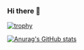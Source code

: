 ### Hi there 👋

[![trophy](https://github-profile-trophy.vercel.app/?username=ryo-ma)](https://github.com/ryo-ma/github-profile-trophy)

[![Anurag's GitHub stats](https://github-readme-stats.vercel.app/api?username=anuraghazra)](https://github.com/anuraghazra/github-readme-stats)
